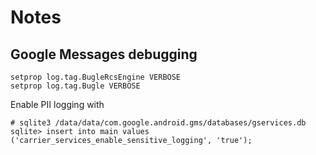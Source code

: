 # Notes

## Google Messages debugging

```
setprop log.tag.BugleRcsEngine VERBOSE
setprop log.tag.Bugle VERBOSE
```

Enable PII logging with
```
# sqlite3 /data/data/com.google.android.gms/databases/gservices.db
sqlite> insert into main values ('carrier_services_enable_sensitive_logging', 'true');
```
